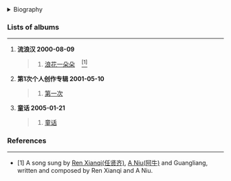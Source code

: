 <details>
<summary>Biography</summary>

![光良](https://thumbsnap.com/i/RgdeJtjD.png)

?> Malaysian-Chinese, Taiwanese pop singer, joined Rolling Stone Records in 1995, Guang Liang and [Pin Guan](./docs/artists/pinguan) formed "[无印良品](./docs/artists/wuyinliangping)".

</details>


### Lists of albums
---

1. **流浪汉 2000-08-09**
    > 1. [浪花一朵朵](https://e1.pcloud.link/publink/show?code=XZmdx4Z2xcOQIQLUNYwg9FpnML9RXMktVUk ':id=gl_lhydd') &nbsp;&nbsp;&nbsp;[<sup>[1]</sup>](#refer-anchor-1) 
1. **第1次个人创作专辑 2001-05-10**
    > 1. [第一次](https://e1.pcloud.link/publink/show?code=XZIix4ZJmAANEUW0ihJxdOvoz2OJ06XW3jy)
1. **童话 2005-01-21**
    > 1. [童话](https://e1.pcloud.link/publink/show?code=XZEix4ZaNEYdfBWySL1oeVA2IG1Hh2aDI27)

### References
---

- <span id="refer-anchor-1">[1]</span> A song sung by [Ren Xianqi(任贤齐)](./docs/artists/renxianqi?id=rxq_lhydd), [A Niu(阿牛)](./docs/artists/aniu?id=an_lhydd) and Guangliang, written and composed by Ren Xianqi and A Niu. 
